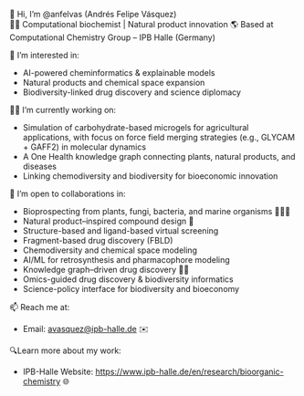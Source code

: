 👋 Hi, I’m @anfelvas (Andrés Felipe Vásquez)  
🧪🌱  Computational biochemist | Natural product innovation 
🌎 Based at Computational Chemistry Group – IPB Halle (Germany) 

👀 I’m interested in:
- AI-powered cheminformatics & explainable models
- Natural products and chemical space expansion
- Biodiversity-linked drug discovery and science diplomacy

📖🧬 I’m currently working on:
- Simulation of carbohydrate-based microgels for agricultural applications, with focus on force field merging strategies (e.g., GLYCAM + GAFF2) in molecular dynamics
- A One Health knowledge graph connecting plants, natural products, and diseases  
- Linking chemodiversity and biodiversity for bioeconomic innovation  

🤝 I’m open to collaborations in:
- Bioprospecting from plants, fungi, bacteria, and marine organisms 🌿🧫🌊
- Natural product–inspired compound design 💊
- Structure-based and ligand-based virtual screening
- Fragment-based drug discovery (FBLD)
- Chemodiversity and chemical space modeling
- AI/ML for retrosynthesis and pharmacophore modeling
- Knowledge graph–driven drug discovery 🧠🔗
- Omics-guided drug discovery & biodiversity informatics
- Science-policy interface for biodiversity and bioeconomy  

📫 Reach me at:  
- Email: avasquez@ipb-halle.de ✉️ 

🔍Learn more about my work:
- IPB-Halle Website: https://www.ipb-halle.de/en/research/bioorganic-chemistry 🌐 



<!---
anfelvas/anfelvas is a ✨ special ✨ repository because its `README.md` (this file) appears on your GitHub profile.
You can click the Preview link to take a look at your changes.
--->
